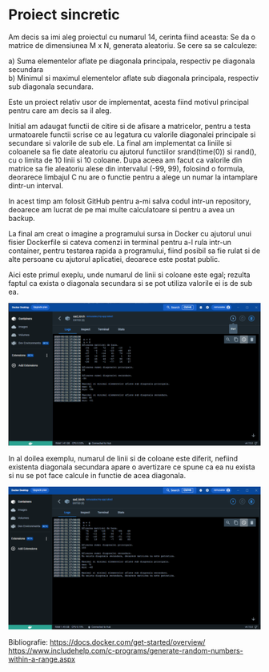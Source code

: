 # Proiect sincretic 

Am decis sa imi aleg proiectul cu numarul 14, cerinta fiind aceasta: 
Se da o matrice de dimensiunea M x N, generata aleatoriu. Se cere sa se calculeze: 

a) Suma elementelor aflate pe diagonala principala, respectiv pe diagonala secundara			
b) Minimul si maximul elementelor aflate sub diagonala principala, respectiv sub diagonala secundara.


Este un proiect relativ usor de implementat, acesta fiind motivul principal pentru care am decis sa il aleg.

Initial am adaugat functii de citire si de afisare a matricelor, pentru a testa urmatoarele functii scrise ce au legatura
cu valorile diagonalei principale si secundare si valorile de sub ele. La final am implementat ca liniile si coloanele sa
fie date aleatoriu cu ajutorul functiilor srand(time(0)) si rand(), cu o limita de 10 linii si 10 coloane. Dupa aceea am 
facut ca valorile din matrice sa fie aleatoriu alese din intervalul (-99, 99), folosind o formula, deorarece limbajul C nu 
are o functie pentru a alege un numar la intamplare dintr-un interval.

In acest timp am folosit GitHub pentru a-mi salva codul intr-un repository, deoarece am lucrat de pe mai multe calculatoare
si pentru a avea un backup.

La final am creat o imagine a programului sursa in Docker cu ajutorul unui fisier Dockerfile si cateva comenzi in terminal
pentru a-l rula intr-un container, pentru testarea rapida a programului, fiind posibil sa fie rulat si de alte persoane cu 
ajutorul aplicatiei, deoarece este postat public.

Aici este primul exeplu, unde numarul de linii si coloane este egal; rezulta faptul ca exista o diagonala secundara si se
pot utiliza valorile ei is de sub ea.

![My Image](img/test1.png)


In al doilea exemplu, numarul de linii si de coloane este diferit, nefiind existenta diagonala secundara apare o avertizare
ce spune ca ea nu exista si nu se pot face calcule in functie de acea diagonala.

![My Image](img/test2.png)


Bibliografie:
https://docs.docker.com/get-started/overview/
https://www.includehelp.com/c-programs/generate-random-numbers-within-a-range.aspx